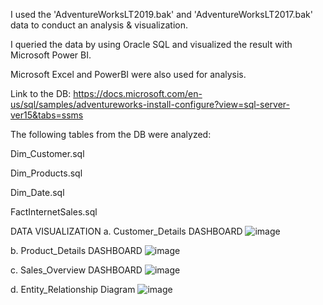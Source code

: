 I used the 'AdventureWorksLT2019.bak' and 'AdventureWorksLT2017.bak' data to conduct an analysis & visualization.

I queried the data by using Oracle SQL and visualized the result with Microsoft Power BI.

Microsoft Excel and PowerBI were also used for analysis.

Link to the DB: https://docs.microsoft.com/en-us/sql/samples/adventureworks-install-configure?view=sql-server-ver15&tabs=ssms

The following tables from the DB were analyzed:

Dim_Customer.sql

Dim_Products.sql

Dim_Date.sql

FactInternetSales.sql


DATA VISUALIZATION 
a. Customer_Details DASHBOARD
![image](https://user-images.githubusercontent.com/114897374/215656215-f81a5e7e-1b1e-4aa7-bc6a-fe9dfbb0275b.png)

b. Product_Details DASHBOARD
![image](https://user-images.githubusercontent.com/114897374/215656246-3bce7fdd-379f-430e-9721-cf2a24844251.png)

c. Sales_Overview DASHBOARD
![image](https://user-images.githubusercontent.com/114897374/215656162-fb9add9c-de06-4235-ae81-249eff63e990.png)

d. Entity_Relationship Diagram 
![image](https://user-images.githubusercontent.com/114897374/215656082-f1af841d-7297-495f-b81a-06d44a95efc8.png)






